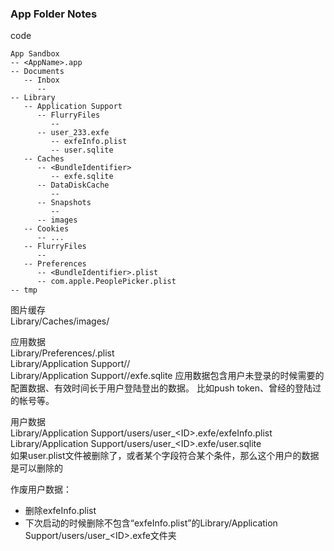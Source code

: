 ### App Folder Notes

code

    App Sandbox
    -- <AppName>.app
    -- Documents
       -- Inbox
          -- 
    -- Library
       -- Application Support
          -- FlurryFiles
             -- 
          -- user_233.exfe
             -- exfeInfo.plist
             -- user.sqlite
       -- Caches
          -- <BundleIdentifier>
             -- exfe.sqlite
          -- DataDiskCache
             -- 
          -- Snapshots
             -- 
          -- images
       -- Cookies
          -- ...
       -- FlurryFiles
          -- 
       -- Preferences
          -- <BundleIdentifier>.plist 
          -- com.apple.PeoplePicker.plist
    -- tmp

图片缓存    
Library/Caches/images/

应用数据    
Library/Preferences/<BundleIdentifier>.plist    
Library/Application Support/<BundleIdentifier>/    
Library/Application Support/<BundleIdentifier>/exfe.sqlite 
应用数据包含用户未登录的时候需要的配置数据、有效时间长于用户登陆登出的数据。
比如push token、曾经的登陆过的帐号等。    

用户数据    
Library/Application Support/users/user\_\<ID>.exfe/exfeInfo.plist    
Library/Application Support/users/user\_\<ID>.exfe/user.sqlite    
如果user.plist文件被删除了，或者某个字段符合某个条件，那么这个用户的数据是可以删除的    

作废用户数据：    
* 删除exfeInfo.plist    
* 下次启动的时候删除不包含“exfeInfo.plist”的Library/Application Support/users/user\_\<ID>.exfe文件夹    